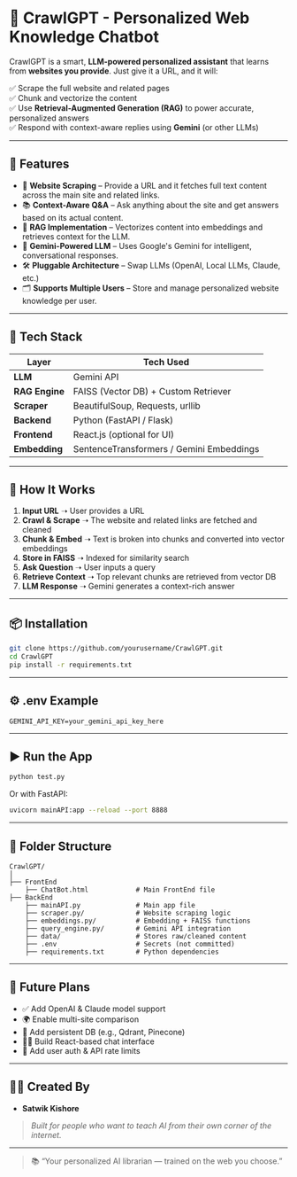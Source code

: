 # 🧠 CrawlGPT - Personalized Web Knowledge Chatbot

CrawlGPT is a smart, **LLM-powered personalized assistant** that learns from **websites you provide**. Just give it a URL, and it will:

✅ Scrape the full website and related pages  
✅ Chunk and vectorize the content  
✅ Use **Retrieval-Augmented Generation (RAG)** to power accurate, personalized answers  
✅ Respond with context-aware replies using **Gemini** (or other LLMs)

---

## 🚀 Features

- 🔗 **Website Scraping** – Provide a URL and it fetches full text content across the main site and related links.
- 📚 **Context-Aware Q&A** – Ask anything about the site and get answers based on its actual content.
- 🧠 **RAG Implementation** – Vectorizes content into embeddings and retrieves context for the LLM.
- 🧪 **Gemini-Powered LLM** – Uses Google's Gemini for intelligent, conversational responses.
- 🛠️ **Pluggable Architecture** – Swap LLMs (OpenAI, Local LLMs, Claude, etc.)
- 🗂️ **Supports Multiple Users** – Store and manage personalized website knowledge per user.

---

## 🧰 Tech Stack

| Layer         | Tech Used                         |
|--------------|------------------------------------|
| **LLM**       | Gemini API                         |
| **RAG Engine**| FAISS (Vector DB) + Custom Retriever |
| **Scraper**   | BeautifulSoup, Requests, urllib    |
| **Backend**   | Python (FastAPI / Flask)           |
| **Frontend**  | React.js (optional for UI)         |
| **Embedding** | SentenceTransformers / Gemini Embeddings |

---

## 🧠 How It Works

1. **Input URL** ➝ User provides a URL
2. **Crawl & Scrape** ➝ The website and related links are fetched and cleaned
3. **Chunk & Embed** ➝ Text is broken into chunks and converted into vector embeddings
4. **Store in FAISS** ➝ Indexed for similarity search
5. **Ask Question** ➝ User inputs a query
6. **Retrieve Context** ➝ Top relevant chunks are retrieved from vector DB
7. **LLM Response** ➝ Gemini generates a context-rich answer

---

## 📦 Installation

```bash
git clone https://github.com/yourusername/CrawlGPT.git
cd CrawlGPT
pip install -r requirements.txt
```

---

## ⚙️ .env Example

```env
GEMINI_API_KEY=your_gemini_api_key_here
```

---

## ▶️ Run the App

```bash
python test.py
```

Or with FastAPI:
```bash
uvicorn mainAPI:app --reload --port 8888
```

---

## 📁 Folder Structure

```
CrawlGPT/
│
├── FrontEnd
    ├── ChatBot.html            # Main FrontEnd file                 
├── BackEnd                 
    ├── mainAPI.py              # Main app file
    ├── scraper.py/             # Website scraping logic
    ├── embeddings.py/          # Embedding + FAISS functions
    ├── query_engine.py/        # Gemini API integration
    ├── data/                   # Stores raw/cleaned content
    ├── .env                    # Secrets (not committed)
    ├── requirements.txt        # Python dependencies
```

---

## 🔮 Future Plans

- ✅ Add OpenAI & Claude model support  
- 🌍 Enable multi-site comparison  
- 💾 Add persistent DB (e.g., Qdrant, Pinecone)  
- 🧑‍💻 Build React-based chat interface  
- 🔐 Add user auth & API rate limits

---

## 🧑‍💻 Created By

- **Satwik Kishore**  
> _Built for people who want to teach AI from their own corner of the internet._

---


> 📚 “Your personalized AI librarian — trained on the web you choose.”
